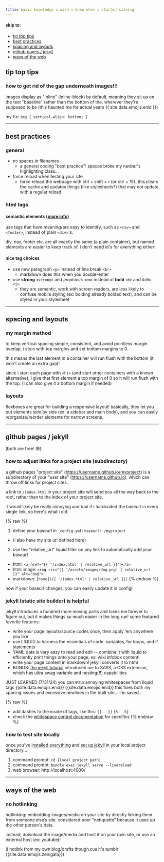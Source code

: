 ```yaml
---
title: basic knowledge i wish i knew when i started siteing
---
```


<div class="directory"> <!-- manual instance of a directory -->
  <h4>skip to:</h4>
  <ul>
      <li><a href="#tip-top-tips">tip top tips</a></li> <!-- entry label, link to anchor -->
      <li><a href="#best-practices">best practices</a></li>
      <li><a href="#spacing-and-layouts">spacing and layouts</a></li>
      <li><a href="#github-pages--jekyll">github pages / jekyll</a></li>
      <li><a href="#ways-of-the-web">ways of the web</a></li>
  </ul>
</div>

## tip top tips

### how to get rid of the gap underneath images!!!

images display as "inline" (inline-block) by default, meaning they sit up on the text "baseline" rather than the bottom of the. wherever they're supposed to be (this haunted me for actual years {{ site.data.emojis.enid }})

my fix: `img { vertical-align: bottom; }`

---

## best practices

### general

- no spaces in filenames
  - a general coding "best practice"! spaces broke my navbar's highlighting class...
- force reload when testing your site
  - force reload the webpage with ctrl + shift + r (or ctrl + f5). this clears the cache and updates things (like stylesheets?) that may not update with a regular reload

### html tags

#### semantic elements [(more info)](https://www.w3schools.com/html/html5_semantic_elements.asp)

use tags that have meaning/are easy to identify, such as `<nav>` and `<footer>`, instead of plain `<div>`'s.

div, nav, footer etc. are all exactly the same (a plain container), but named elements are easier to keep track of. i don't need id's for everything either!

#### nice tag choices

- use new paragraph `<p>` instead of line break `<br>`
  - markdown does this when you double-enter
- use <strong>strong</strong> `<strong>` and <em>emphasis</em> `<em>` instead of <b>bold</b> `<b>` and <i>italic</i> `<i>`
  - they are semantic, work with screen readers, are less likely to confuse mobile styling (ex: bolding already bolded text), and can be styled in your stylesheet

---

## spacing and layouts

### my margin method

to keep vertical spacing simple, consistent, and avoid pointless margin overlap, i style with top margins and set bottom margins to 0.

this means the last element in a container will run flush with the bottom (it won't create an extra gap)!

since i start each page with `<h1>` (and start other containers with a known alternative), i give that first element a top margin of 0 so it will run flush with the top. (i can also give it a bottom margin if needed)

### layouts

flexboxes are great for building a responsive layout! basically, they let you put elements side by side (ex: a sidebar and main body), and you can easily reorganize/reorder elements for narrow screens.

---

## github pages / jekyll

(both are free! 😎)

### how to adjust links for a project site (subdirectory)

a github pages "project site" (https://username.github.io/myproject) is a subdirectory of your "user site" (https://username.github.io), which can throw off links for project sites.

a link to `/index.html` in your project site will send you all the way back to the root, rather than to the index of your project site.

it would likely be really annoying and bad if i hardcoded the baseurl in every single link, so here's what i did:

{% raw %}
1. define your baseurl in `_config.yml`: `baseurl: /myproject`
  - (i also have my site url defined here)
2. use the "relative_url" liquid filter on any link to automatically add your baseurl
  - html: `<a href="{{ '/index.html' | relative_url }}"></a>`
  - html image: `<img src="{{ '/assets/images/dog.png' | relative_url }}" alt="dog">`
  - markdown: `[home]({{ '/index.html' | relative_url }})`
{% endraw %}

now if your baseurl changes, you can easily update it in config!

### jekyll (static site builder) is helpful

jekyll introduces a hundred more moving parts and takes me forever to figure out, but it makes things so much easier in the long run! some featured favorite features:

- write your page layouts/source codes once, then apply 'em anywhere you like
- use LIQUID to harness the essentials of code: variables, for loops, and if statements
- YAML data is very easy to read and edit -- combine it with liquid to efficiently print things onto your page, ex: wiki infobox content!
- write your page content in markdown! jekyll converts it to html
- BONUS: [the jekyll tutorial](https://jekyllrb.com/docs/step-by-step/07-assets/) introduced me to SASS, a CSS extension, which has ultra swag variable and nesting(!!) capabilities

JUST LEARNED (7/31/24) you can strip annoying whitespaces from liquid tags {{site.data.emojis.enid}} {{site.data.emojis.enid}} this fixes both my spacing issues and excessive newlines in the built site... i'm saved...

{% raw %}
- add dashes to the inside of tags, like this: `{{- -}}` `{%- -%}`
- check the [whitespace control documentation](https://shopify.github.io/liquid/basics/whitespace/) for specifics
{% endraw %}

### how to test site locally

once you've [installed everything](https://jekyllrb.com/docs/installation/) and [set up jekyll](https://jekyllrb.com/docs/step-by-step/01-setup/) in your local project directory...

1. command prompt: `cd [local project path]`
2. command prompt: `bundle exec jekyll serve --livereload`
3. web browser: http://localhost:4000/

---

## ways of the web

### no hotlinking

hotlinking: embedding images/media on your site by directly linking them from someone else’s site. considered poor “netiquette” because it uses up the other person's data.

instead, download the image/media and host it on your own site, or use an external host (ex: youtube)!

(i hotlink from my own blog/drafts though cus it's tumblr {{site.data.emojis.zenigata}})

